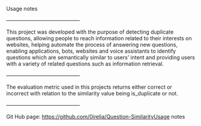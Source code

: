 Usage notes

——————————————

This project was developed with the purpose of detecting duplicate questions, allowing people to reach information related to their interests on websites, helping automate the process of answering new questions, enabling applications, bots, websites and voice assistants to identify questions which are semantically similar to users’ intent and providing users with a variety of related questions such as information retrieval.

——————————————

 The evaluation metric used in this projects returns either correct or incorrect with relation to the similarity value being is_duplicate or not.

——————————————

Git Hub page: https://github.com/0irelia/Question-SimilarityUsage notes
